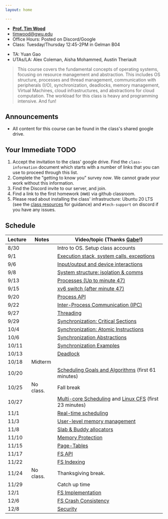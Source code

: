 ```yaml
---
layout: home

---
```

<div class="wrapper" markdown="0"><div class="footer-col-wrapper">
<div class="footer-col two-col-1">
    <ul class="contact-list">
        <li><b><a href="https://faculty.cs.gwu.edu/timwood">Prof. Tim Wood</a></b></li>
        <li><a href="mailto:timwood@gwu.edu">timwood@gwu.edu</a></li>
        <li>Office Hours: Posted on Discord/Google</li>
        <li>Class: Tuesday/Thursday 12:45-2PM in Gelman B04</li>
    </ul>
</div>
<div class="footer-col two-col-2">
    <ul class="contact-list">
        <li>TA: Yuan Gao</li>
        <li>UTAs/LA: Alex Coleman, Aisha Mohammed, Austin Theriault </li>
    </ul>
    </div>
</div></div>


> This course covers the fundamental concepts of operating systems, focusing on resource management and abstraction. This includes OS structure, processes and thread management, communication with peripherals (I/O), synchronization, deadlocks, memory management, Virtual Machines, cloud infrastructures, and abstractions for cloud computation. The workload for this class is heavy and programming intensive. And fun!


## Announcements ##
- All content for this course can be found in the class's shared google drive.


Your Immediate TODO
-------------------

1.  Accept the invitation to the class' google drive. Find the
    `class-information` document which starts with a number of links
    that you can use to proceed through this list.
2.  Complete the "getting to know you" survey *now*. We cannot grade
    your work without this information.
3.  Find the Discord invite to our server, and join.
4.  Find a link to the first homework (`HW0`) via github classroom.
5.  Please read about installing the class' infrastructure: Ubuntu 20
    LTS (see the [class
    resources](https://github.com/gwu-cs-os/resources) for guidance) and
    `#tech-support` on discord if you have any issues.


## Schedule  ##

<div style="font-size:90%">

| Lecture | Notes | Video/topic (Thanks [Gabe](https://www2.seas.gwu.edu/~gparmer/)!)  |
| --- | --- | --- |
| 8/30 |  | Intro to OS. Setup class accounts |
| 9/1 |  | [Execution stack, system calls, exceptions](https://www.youtube.com/watch?v=GoPTe_eIQwI&list=PLVW70f0xtTUxHXRtZhGEJAiBDFx-ofc_G) |
| 9/6 |  | [Input/output and device interactions](https://www.youtube.com/watch?v=a3EpamJ1sNY&list=PLVW70f0xtTUxHXRtZhGEJAiBDFx-ofc_G) |
| 9/8 |  | [System structure: isolation & comms](https://www.youtube.com/watch?v=fgrV-mu6JQw&list=PLVW70f0xtTUxHXRtZhGEJAiBDFx-ofc_G) |
| 9/13 |  | [Processes (Up to minute 47)](https://www.youtube.com/watch?v=iDJ4RuaJEOQ&list=PLVW70f0xtTUxHXRtZhGEJAiBDFx-ofc_G) |
| 9/15 |  | [xv6 switch (after minute 47)](https://www.youtube.com/watch?v=iDJ4RuaJEOQ&list=PLVW70f0xtTUxHXRtZhGEJAiBDFx-ofc_G) |
| 9/20 |  | [Process API](https://www.youtube.com/watch?v=-U7gmPsJ3Lo&list=PLVW70f0xtTUxHXRtZhGEJAiBDFx-ofc_G) |
| 9/22 |  | [Inter-Process Communication (IPC)](https://www.youtube.com/watch?v=BtQ2jSzGPEU&list=PLVW70f0xtTUxHXRtZhGEJAiBDFx-ofc_G) |
| 9/27 |  | [Threading](https://www.youtube.com/watch?v=6zVpznaYclY&list=PLVW70f0xtTUxHXRtZhGEJAiBDFx-ofc_G) |
| 9/29 |  | [Synchronization: Critical Sections](https://www.youtube.com/watch?v=_ARTXwgjFHo&list=PLVW70f0xtTUxHXRtZhGEJAiBDFx-ofc_G) |
| 10/4 |  | [Synchronization: Atomic Instructions](https://www.youtube.com/watch?v=_iR8n1tgf2A&list=PLVW70f0xtTUxHXRtZhGEJAiBDFx-ofc_G) |
| 10/6 |  | [Synchronization Abstractions](https://www.youtube.com/watch?v=rPmm5BPN83Y&list=PLVW70f0xtTUxHXRtZhGEJAiBDFx-ofc_G) |
| 10/11 |  | [Synchronization Examples](https://www.youtube.com/watch?v=A3lTPUT7lPg&list=PLVW70f0xtTUxHXRtZhGEJAiBDFx-ofc_G) |
| 10/13 |  | [Deadlock](https://www.youtube.com/watch?v=gRQH3zWQBuU) |
| 10/18 | Midterm |  |
| 10/20 |  | [Scheduling Goals and Algorithms](https://www.youtube.com/watch?v=wWhQ3jNPYq8) (first 61 minutes) |
| 10/25 | No class. | Fall break  |
| 10/27 |  | [Multi-core Scheduling](https://youtu.be/wWhQ3jNPYq8?t=3660) and [Linux CFS](https://www.youtube.com/watch?v=KRjBX_lBFYM) (first 23 minutes) |
| 11/1 |  | [Real-time scheduling](https://youtu.be/KRjBX_lBFYM?t=1394) |
| 11/3 |  | [User-level memory management](https://www.youtube.com/watch?v=5zvu7vyypt0) |
| 11/8 |  | [Slab & Buddy allocators](https://www.youtube.com/watch?v=DRAHRJEAEso) |
| 11/10 |  | [Memory Protection](https://www.youtube.com/watch?v=mffHC2FsaIU) |
| 11/15 |  | [Page-Tables](https://www.youtube.com/watch?v=9FC64Lsz6aM) |
| 11/17 |  | [FS API](https://www.youtube.com/watch?v=SQBpk-EicLE) |
| 11/22 |  | [FS Indexing](https://www.youtube.com/watch?v=qWKs1o1ozyU) |
| 11/24 | No class.  | Thanksgiving break. |
| 11/29 |  | Catch up time |
| 12/1 |  | [FS Implementation](https://www.youtube.com/watch?v=_3ISGcSlK4Q) |
| 12/6 |  | [FS Crash Consistency](https://www.youtube.com/watch?v=s_Q3CXhYiIk) |
| 12/8 |  | [Security](https://www.youtube.com/watch?v=IAnggHc0_aA) |

</div> 
